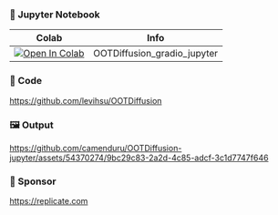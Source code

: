 
### 🍊 Jupyter Notebook

| Colab | Info
| --- | --- |
[![Open In Colab](https://colab.research.google.com/assets/colab-badge.svg)](https://colab.research.google.com/github/camenduru/OOTDiffusion-jupyter/blob/main/OOTDiffusion_gradio_jupyter.ipynb) | OOTDiffusion_gradio_jupyter

### 🧬 Code
https://github.com/levihsu/OOTDiffusion

### 🖼 Output

https://github.com/camenduru/OOTDiffusion-jupyter/assets/54370274/9bc29c83-2a2d-4c85-adcf-3c1d7747f646

### 🏢 Sponsor
https://replicate.com
